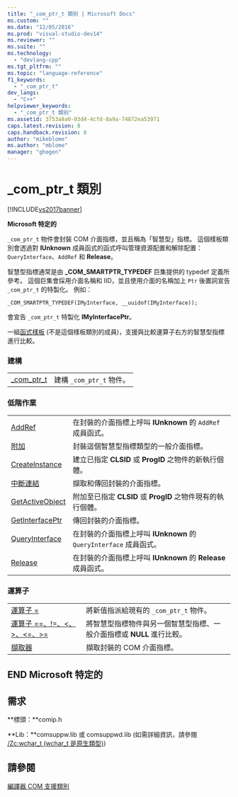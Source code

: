 ```yaml
---
title: "_com_ptr_t 類別 | Microsoft Docs"
ms.custom: ""
ms.date: "12/05/2016"
ms.prod: "visual-studio-dev14"
ms.reviewer: ""
ms.suite: ""
ms.technology: 
  - "devlang-cpp"
ms.tgt_pltfrm: ""
ms.topic: "language-reference"
f1_keywords: 
  - "_com_ptr_t"
dev_langs: 
  - "C++"
helpviewer_keywords: 
  - "_com_ptr_t 類別"
ms.assetid: 3753a8a0-03d4-4cfd-8a9a-74872ea53971
caps.latest.revision: 8
caps.handback.revision: 8
author: "mikeblome"
ms.author: "mblome"
manager: "ghogen"
---
```

# _com_ptr_t 類別
[!INCLUDE[vs2017banner](../assembler/inline/includes/vs2017banner.md)]

**Microsoft 特定的**  
  
 `_com_ptr_t` 物件會封裝 COM 介面指標，並且稱為「智慧型」指標。  這個樣板類別會透過對 **IUnknown** 成員函式的函式呼叫管理資源配置和解除配置：`QueryInterface`、`AddRef` 和 **Release**。  
  
 智慧型指標通常是由 **\_COM\_SMARTPTR\_TYPEDEF** 巨集提供的 typedef 定義所參考。  這個巨集會採用介面名稱和 IID，並且使用介面的名稱加上 `Ptr` 後置詞宣告 `_com_ptr_t` 的特製化。  例如：  
  
```  
_COM_SMARTPTR_TYPEDEF(IMyInterface, __uuidof(IMyInterface));  
```  
  
 會宣告 `_com_ptr_t` 特製化 **IMyInterfacePtr**。  
  
 一組[函式樣板](../cpp/relational-function-templates.md) \(不是這個樣板類別的成員\)，支援與比較運算子右方的智慧型指標進行比較。  
  
### 建構  
  
|||  
|-|-|  
|[\_com\_ptr\_t](../cpp/com-ptr-t-com-ptr-t.md)|建構 `_com_ptr_t` 物件。|  
  
### 低階作業  
  
|||  
|-|-|  
|[AddRef](../cpp/com-ptr-t-addref.md)|在封裝的介面指標上呼叫 **IUnknown** 的 `AddRef` 成員函式。|  
|[附加](../cpp/com-ptr-t-attach.md)|封裝這個智慧型指標類型的一般介面指標。|  
|[CreateInstance](../cpp/com-ptr-t-createinstance.md)|建立已指定 **CLSID** 或 **ProgID** 之物件的新執行個體。|  
|[中斷連結](../cpp/com-ptr-t-detach.md)|擷取和傳回封裝的介面指標。|  
|[GetActiveObject](../cpp/com-ptr-t-getactiveobject.md)|附加至已指定 **CLSID** 或 **ProgID** 之物件現有的執行個體。|  
|[GetInterfacePtr](../cpp/com-ptr-t-getinterfaceptr.md)|傳回封裝的介面指標。|  
|[QueryInterface](../cpp/com-ptr-t-queryinterface.md)|在封裝的介面指標上呼叫 **IUnknown** 的 `QueryInterface` 成員函式。|  
|[Release](../cpp/com-ptr-t-release.md)|在封裝的介面指標上呼叫 **IUnknown** 的 **Release** 成員函式。|  
  
### 運算子  
  
|||  
|-|-|  
|[運算子 \=](../cpp/com-ptr-t-operator-equal.md)|將新值指派給現有的 `_com_ptr_t` 物件。|  
|[運算子 \=\=、\!\=、\<、\>、\<\=、\>\=](../cpp/com-ptr-t-relational-operators.md)|將智慧型指標物件與另一個智慧型指標、一般介面指標或 **NULL** 進行比較。|  
|[擷取器](../cpp/com-ptr-t-extractors.md)|擷取封裝的 COM 介面指標。|  
  
## END Microsoft 特定的  
  
## 需求  
 **標頭：**comip.h  
  
 **Lib：**comsuppw.lib 或 comsuppwd.lib \(如需詳細資訊，請參閱 [\/Zc:wchar\_t \(wchar\_t 是原生類型\)](../build/reference/zc-wchar-t-wchar-t-is-native-type.md)\)  
  
## 請參閱  
 [編譯器 COM 支援類別](../cpp/compiler-com-support-classes.md)